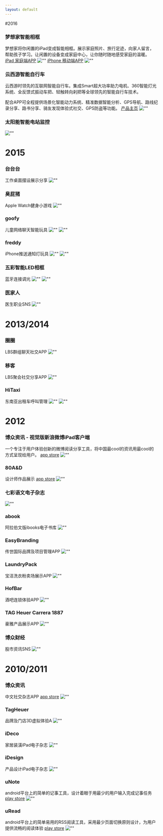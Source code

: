 ```yaml
---
layout: default
---
```


#2016

### 梦想家智能相框 

梦想家将你闲置的iPad变成智能相框。展示家庭照片、旅行足迹，向家人留言，帮助孩子学习。让闲置的设备变成家庭中心，让你随时随地感受家庭的温暖。 
[iPad 家庭端APP](https://itunes.apple.com/zh/app/meng-xiang-jia-shou-ji-ke/id1088730576?mt=8)
![""](images/hulk-home.jpg)
[iPhone 移动端APP](https://itunes.apple.com/zh/app/meng-xiang-jia-shou-ji-ke/id1088730576?mt=8)
![""](images/hulk-mobile.png)

### 云西游智能自行车

云西游时领先的互联网智能自行车。集成Smart超大功率助力电机、360智能灯光系统、全反馈式振动车把、轻触转向刹把等全球领先的智能自行车技术。

配合APP可全程提供场景化智能动力系统、精准数据智能分析、GPS导航、路线纪录分享、路书分享、骑友发现体验式社交、GPS防盗等功能。
[产品主页](http://z.jd.com/project/details/51020.html)
![""](images/xiyou.jpeg)

### 太阳能智能电站监控
![""](images/power.png)


# 2015

### 台台台
工作桌面摆设展示分享
![""](images/baymax2.png)

### 臭屁猪
Apple Watch健身小游戏
![""](images/donald.png)

### goofy
儿童网络聊天智能玩具
![""](images/goofy1.jpeg)
![""](images/goofy2.jpeg)

### freddy
iPhone推送通知灯玩具
![""](images/freddy1.jpg)
![""](images/freddy2.JPG)

### 五彩智能LED相框
蓝牙连接调光
![""](images/colorled1.JPG)
![""](images/colorled2.jpg)

### 医家人
医生职业SNS
![""](images/yijiaren.png)


#  2013/2014

### 圈圈
LBS群组聊天社交APP
![""](images/oo.png)

### 移客
LBS聚会社交分享APP
![""](images/ekeo.jpeg)

### HiTaxi
东南亚出租车呼叫管理
![""](images/hitaxi_driver.png)
![""](images/hitaxi_user.png)

#  2012

### 博众资讯 - 视觉版新浪微博iPad客户端
一个专注于用户体验创新的微博阅读分享工具，将中国最cool的资讯用最cool的方式呈现给用户。
[app store](https://itunes.apple.com/cn/app/bo-zhong-zi-xun-shi-jue-ban/id504781130)
![""](images/bzinfo3.jpeg)


### 80A&D
设计师作品展示
[app store](https://itunes.apple.com/us/app/80-a-d/id457856749?mt=8)
![""](images/80ad.png)

### 七彩语文电子杂志
![""](images/emag.jpg)

### abook
阿拉伯文版ibooks电子书库
![""](images/abook.jpg)

### EasyBranding
传世国际品牌及项目管理APP
![""](images/EasyBranding.png)

### LaundryPack
宝洁洗衣粉卖场展示APP
![""](images/Laundry.png)

### HofBar
酒吧连锁体验APP
![""](images/Hof.jpg)

### TAG Heuer Carrera 1887
豪雅产品展示APP
![""](images/carrera1887.jpg)

### 博众财经
股市资讯SNS
![""](images/bzmoney.png)

#  2010/2011

### 博众资讯
中文社交杂志APP
[app store](https://itunes.apple.com/us/app/bo-zhong-zi-xun/id398942817?mt=8)
![""](images/bzinfo.jpeg)

### TagHeuer
品牌及门店3D虚拟体验A
![""](images/TagHeuer.png)

### iDeco
家居装潢iPad电子杂志
![""](images/ideco.jpg)

### iDesign
产品设计iPad电子杂志
![""](images/idesign.jpg)

### uNote
android平台上的简单的记事工具，设计着眼于用最少的用户输入完成记事任务
[play store](https://market.android.com/details?id=com.ohglaube.unote)
![""](images/unote.png)

### uRead
android平台上的简单易用的RSS阅读工具，采用最少页面切换原则设计，为用户提供流畅的阅读体验
[play store](https://market.android.com/details?id=com.ohglaube.uread)
![""](images/uread.png)



